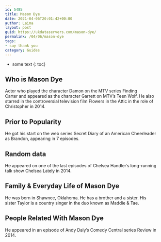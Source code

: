 ```yaml
---
id: 5485
title: Mason Dye
date: 2021-04-06T20:01:42+00:00
author: Laima
layout: post
guid: https://ukdataservers.com/mason-dye/
permalink: /04/06/mason-dye
tags:
- say thank you
category: Guides
---
```


* some text
{: toc}


## Who is Mason Dye
                  
                  
                  
Actor who played the character Damon on the MTV series Finding Carter and appeared as the character Garrett on MTV&#8217;s Teen Wolf. He also starred in the controversial television film Flowers in the Attic in the role of Christopher in 2014.
                  
              
            
              
            
                
                
                
## Prior to Popularity
                  
                  
                  
He got his start on the web series Secret Diary of an American Cheerleader as Brandon, appearing in 7 episodes.
                  
              
            
              
            
                
                
                
## Random data
                  
                  
                  
He appeared on one of the last episodes of Chelsea Handler&#8217;s long-running talk show Chelsea Lately in 2014.
                  
              
            
              
            
                
                
                
## Family & Everyday Life of Mason Dye
                  
                  
                  
He was born in Shawnee, Oklahoma. He has a brother and a sister. His sister Taylor is a country singer in the duo known as Maddie & Tae.
                  
              
            
              
            
                
                
                
## People Related With Mason Dye
                  
                  
                  
He appeared in an episode of Andy Daly&#8217;s Comedy Central series Review in 2014.
                  
              
            
              
            
                
              
            
              
              
            
            
              
            
          
          
          